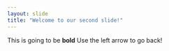 ```yaml
---
layout: slide
title: "Welcome to our second slide!"
---
```

This is going to be **bold**
Use the left arrow to go back!
